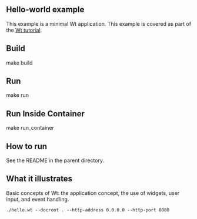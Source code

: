 Hello-world example
-------------------

This example is a minimal Wt application. This example is covered as
part of the [Wt tutorial](http://www.webtoolkit.eu/wt/doc/tutorial/wt.html).

Build
--------
make build

Run
--------
make run

Run Inside Container
---------------------
make run_container

How to run
----------

See the README in the parent directory.

What it illustrates
-------------------

Basic concepts of Wt: the application concept, the use of widgets,
user input, and event handling.

	./hello.wt --docroot . --http-address 0.0.0.0 --http-port 8080
	
